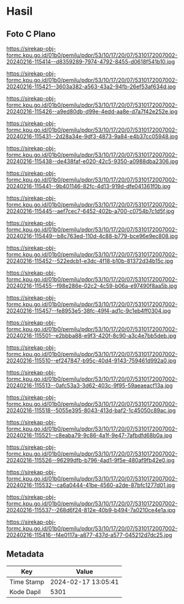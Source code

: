 # Hasil

## Foto C Plano

https://sirekap-obj-formc.kpu.go.id/01b0/pemilu/pdpr/53/10/17/20/07/5310172007002-20240216-115414--d8359289-7974-4792-8455-d0618f541b10.jpg

https://sirekap-obj-formc.kpu.go.id/01b0/pemilu/pdpr/53/10/17/20/07/5310172007002-20240216-115421--3603a382-a563-43a2-94fb-26ef53af634d.jpg

https://sirekap-obj-formc.kpu.go.id/01b0/pemilu/pdpr/53/10/17/20/07/5310172007002-20240216-115426--a9ed80db-d99e-4edd-aa8e-d7a7f42e252e.jpg

https://sirekap-obj-formc.kpu.go.id/01b0/pemilu/pdpr/53/10/17/20/07/5310172007002-20240216-115431--2d28a34e-9df3-4873-9a84-e4b37cc05948.jpg

https://sirekap-obj-formc.kpu.go.id/01b0/pemilu/pdpr/53/10/17/20/07/5310172007002-20240216-115438--de438faf-e020-42c5-9350-a0988dba2306.jpg

https://sirekap-obj-formc.kpu.go.id/01b0/pemilu/pdpr/53/10/17/20/07/5310172007002-20240216-115441--9b401146-82fc-4d13-919d-dfe041361f0b.jpg

https://sirekap-obj-formc.kpu.go.id/01b0/pemilu/pdpr/53/10/17/20/07/5310172007002-20240216-115445--aef7cec7-6452-402b-a700-c0754b7c1d5f.jpg

https://sirekap-obj-formc.kpu.go.id/01b0/pemilu/pdpr/53/10/17/20/07/5310172007002-20240216-115449--b8c763ed-110d-4c88-b779-bce96e9ec808.jpg

https://sirekap-obj-formc.kpu.go.id/01b0/pemilu/pdpr/53/10/17/20/07/5310172007002-20240216-115452--522edcb1-e3dc-4f18-b10b-81372d34b15c.jpg

https://sirekap-obj-formc.kpu.go.id/01b0/pemilu/pdpr/53/10/17/20/07/5310172007002-20240216-115455--f98e286e-02c2-4c59-b06a-e97490f8aa5b.jpg

https://sirekap-obj-formc.kpu.go.id/01b0/pemilu/pdpr/53/10/17/20/07/5310172007002-20240216-115457--fe8953e5-38fc-49f4-ad1c-9c1eb4ff0304.jpg

https://sirekap-obj-formc.kpu.go.id/01b0/pemilu/pdpr/53/10/17/20/07/5310172007002-20240216-115501--e2bbba88-e9f3-420f-8c90-a3c4e7bb5deb.jpg

https://sirekap-obj-formc.kpu.go.id/01b0/pemilu/pdpr/53/10/17/20/07/5310172007002-20240216-115510--ef247847-b95c-40d4-9143-759461d992a0.jpg

https://sirekap-obj-formc.kpu.go.id/01b0/pemilu/pdpr/53/10/17/20/07/5310172007002-20240216-115513--0afc53a3-3d62-403c-9f95-59aeaeacf13a.jpg

https://sirekap-obj-formc.kpu.go.id/01b0/pemilu/pdpr/53/10/17/20/07/5310172007002-20240216-115518--5055e395-8043-413d-baf2-1c45050c89ac.jpg

https://sirekap-obj-formc.kpu.go.id/01b0/pemilu/pdpr/53/10/17/20/07/5310172007002-20240216-115521--c8eaba79-9c86-4a1f-9e47-7afbdfd68b0a.jpg

https://sirekap-obj-formc.kpu.go.id/01b0/pemilu/pdpr/53/10/17/20/07/5310172007002-20240216-115526--96299dfb-b796-4ad1-9f5e-480af9fb42e0.jpg

https://sirekap-obj-formc.kpu.go.id/01b0/pemilu/pdpr/53/10/17/20/07/5310172007002-20240216-115532--ca6a0444-41be-4560-a2de-87bfc1277d01.jpg

https://sirekap-obj-formc.kpu.go.id/01b0/pemilu/pdpr/53/10/17/20/07/5310172007002-20240216-115537--268d6f24-812e-40b9-b494-7a0210ce4e1a.jpg

https://sirekap-obj-formc.kpu.go.id/01b0/pemilu/pdpr/53/10/17/20/07/5310172007002-20240216-115416--f4e0117a-a877-437d-a577-045212d7dc25.jpg


## Metadata

| Key        | Value               |
| ---------- | ------------------- |
| Time Stamp | 2024-02-17 13:05:41 |
| Kode Dapil | 5301                |



